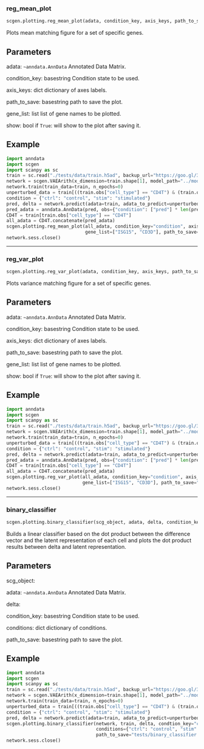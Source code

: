 ### reg_mean_plot


```python
scgen.plotting.reg_mean_plot(adata, condition_key, axis_keys, path_to_save='./reg_mean.pdf', gene_list=None, show=False)
```



Plots mean matching figure for a set of specific genes.

Parameters
----------
adata: `~anndata.AnnData`
Annotated Data Matrix.

condition_key: basestring
Condition state to be used.

axis_keys: dict
dictionary of axes labels.

path_to_save: basestring
path to save the plot.

gene_list: list
list of gene names to be plotted.

show: bool
if `True`: will show to the plot after saving it.

Example
--------
```python
import anndata
import scgen
import scanpy as sc
train = sc.read("./tests/data/train.h5ad", backup_url="https://goo.gl/33HtVh")
network = scgen.VAEArith(x_dimension=train.shape[1], model_path="../models/test")
network.train(train_data=train, n_epochs=0)
unperturbed_data = train[((train.obs["cell_type"] == "CD4T") & (train.obs["condition"] == "control"))]
condition = {"ctrl": "control", "stim": "stimulated"}
pred, delta = network.predict(adata=train, adata_to_predict=unperturbed_data, conditions=condition)
pred_adata = anndata.AnnData(pred, obs={"condition": ["pred"] * len(pred)}, var={"var_names": train.var_names})
CD4T = train[train.obs["cell_type"] == "CD4T"]
all_adata = CD4T.concatenate(pred_adata)
scgen.plotting.reg_mean_plot(all_adata, condition_key="condition", axis_keys={"x": "control", "y": "pred", "y1": "stimulated"},
                             gene_list=["ISG15", "CD3D"], path_to_save="tests/reg_mean.pdf", show=False)
network.sess.close()
```


----

### reg_var_plot


```python
scgen.plotting.reg_var_plot(adata, condition_key, axis_keys, path_to_save='./reg_var.pdf', gene_list=None, show=False)
```



Plots variance matching figure for a set of specific genes.

Parameters
----------
adata: `~anndata.AnnData`
Annotated Data Matrix.

condition_key: basestring
Condition state to be used.

axis_keys: dict
dictionary of axes labels.

path_to_save: basestring
path to save the plot.

gene_list: list
list of gene names to be plotted.

show: bool
if `True`: will show to the plot after saving it.

Example
--------
```python
import anndata
import scgen
import scanpy as sc
train = sc.read("./tests/data/train.h5ad", backup_url="https://goo.gl/33HtVh")
network = scgen.VAEArith(x_dimension=train.shape[1], model_path="../models/test")
network.train(train_data=train, n_epochs=0)
unperturbed_data = train[((train.obs["cell_type"] == "CD4T") & (train.obs["condition"] == "control"))]
condition = {"ctrl": "control", "stim": "stimulated"}
pred, delta = network.predict(adata=train, adata_to_predict=unperturbed_data, conditions=condition)
pred_adata = anndata.AnnData(pred, obs={"condition": ["pred"] * len(pred)}, var={"var_names": train.var_names})
CD4T = train[train.obs["cell_type"] == "CD4T"]
all_adata = CD4T.concatenate(pred_adata)
scgen.plotting.reg_var_plot(all_adata, condition_key="condition", axis_keys={"x": "control", "y": "pred", "y1": "stimulated"},
                            gene_list=["ISG15", "CD3D"], path_to_save="tests/reg_var4.pdf", show=False)
network.sess.close()
```


----

### binary_classifier


```python
scgen.plotting.binary_classifier(scg_object, adata, delta, condition_key, conditions, path_to_save)
```



Builds a linear classifier based on the dot product between
the difference vector and the latent representation of each
cell and plots the dot product results between delta and latent
representation.

Parameters
----------
scg_object:

adata: `~anndata.AnnData`
Annotated Data Matrix.

delta:

condition_key: basestring
Condition state to be used.

conditions: dict
dictionary of conditions.

path_to_save: basestring
path to save the plot.

Example
--------
```python
import anndata
import scgen
import scanpy as sc
train = sc.read("./tests/data/train.h5ad", backup_url="https://goo.gl/33HtVh")
network = scgen.VAEArith(x_dimension=train.shape[1], model_path="../models/test")
network.train(train_data=train, n_epochs=0)
unperturbed_data = train[((train.obs["cell_type"] == "CD4T") & (train.obs["condition"] == "control"))]
condition = {"ctrl": "control", "stim": "stimulated"}
pred, delta = network.predict(adata=train, adata_to_predict=unperturbed_data, conditions=condition)
scgen.plotting.binary_classifier(network, train, delta, condtion_key="condition",
                                 conditions={"ctrl": "control", "stim": "stimulated"},
                                 path_to_save="tests/binary_classifier.pdf")
network.sess.close()
```

